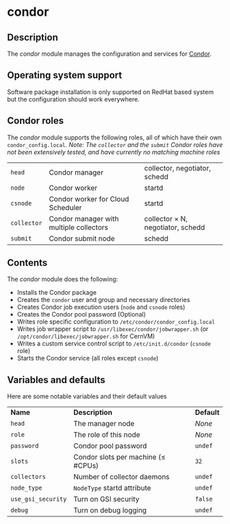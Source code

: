 # condor
## Description

The *condor* module manages the configuration and services for [Condor](http://research.cs.wisc.edu/htcondor/).

## Operating system support

Software package installation is only supported on RedHat based system but the configuration should work everywhere.

## Condor roles

The *condor* module supports the following roles, all of which have their own `condor_config.local`. _Note: The `collector` and the `submit` Condor roles have not been extensively tested, and have currently no matching machine roles_

<table>
  <tr><td><code>head</code></td><td>Condor manager</td><td>collector, negotiator, schedd</td></tr>
  <tr><td><code>node</code></td><td>Condor worker</td><td>startd</td></tr>
  <tr><td><code>csnode</code></td><td>Condor worker for Cloud Scheduler</td><td>startd</td></tr>
  <tr><td><code>collector</code></td><td>Condor manager with multiple collectors</td><td>collector &#215; N, negotiator, schedd</td></tr>
  <tr><td><code>submit</code></td><td>Condor submit node</td><td>schedd</td></tr>
</table>

## Contents

The *condor* module does the following:

* Installs the Condor package
* Creates the `condor` user and group and necessary directories
* Creates Condor job execution users (`node` and `csnode` roles)
* Creates the Condor pool password (Optional)
* Writes role specific configuration to `/etc/condor/condor_config.local`
* Writes job wrapper script to `/usr/libexec/condor/jobwrapper.sh` (or `/opt/condor/libexec/jobwrapper.sh` for CernVM)
* Writes a custom service control script to `/etc/init.d/condor` (`csnode` role)
* Starts the Condor service (all roles except `csnode`)

## Variables and defaults

Here are some notable variables and their default values

<table>
  <tr><td><strong>Name</strong></td><td><strong>Description</strong></td><td><strong>Default</strong></td></tr>
  <tr><td><code>head</code></td><td>The manager node</td><td><em>None</em></td></tr>
  <tr><td><code>role</code></td><td>The role of this node</td><td><em>None</em></td></tr>
  <tr><td><code>password</code></td><td>Condor pool password</td><td><code>undef</code></td></tr>
  <tr><td><code>slots</code></td><td>Condor slots per machine (&le; #CPUs)</td><td><code>32</code></td></tr>
  <tr><td><code>collectors</code></td><td>Number of collector daemons</td><td><code>undef</code></td></tr>
  <tr><td><code>node_type</code></td><td><code>NodeType</code> startd attribute</td><td><code>undef</code></td></tr>
  <tr><td><code>use_gsi_security</code></td><td>Turn on GSI security</td><td><code>false</code></td></tr>
  <tr><td><code>debug</code></td><td>Turn on debug logging</td><td><code>undef</code></td></tr>
</table>
